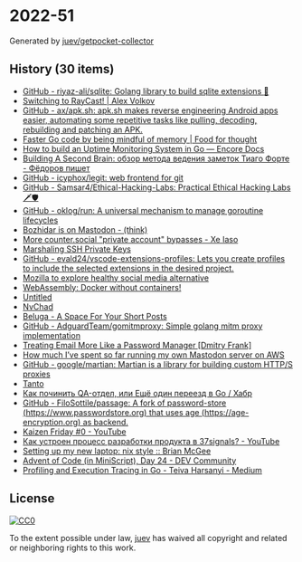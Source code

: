 # 2022-51

Generated by [juev/getpocket-collector](https://github.com/juev/getpocket-collector)

## History (30 items)

- [GitHub - riyaz-ali/sqlite: Golang library to build sqlite extensions :rocket:](https://github.com/riyaz-ali/sqlite)
- [Switching to RayCast! | Alex Volkov](https://typefully.com/altryne/switching-to-raycast-jXXQYLj)
- [GitHub - ax/apk.sh: apk.sh makes reverse engineering Android apps easier, automating some repetitive tasks like pulling, decoding, rebuilding and patching an APK.](https://github.com/ax/apk.sh)
- [Faster Go code by being mindful of memory | Food for thought](https://f4t.dev/software/go-performance-memory/)
- [How to build an Uptime Monitoring System in Go — Encore Docs](https://encore.dev/docs/tutorials/uptime)
- [Building A Second Brain: обзор метода ведения заметок Тиаго Форте - Фёдоров пишет](https://fedorovpishet.ru/basb/)
- [GitHub - icyphox/legit: web frontend for git](https://github.com/icyphox/legit)
- [GitHub - Samsar4/Ethical-Hacking-Labs: Practical Ethical Hacking Labs 🗡🛡](https://github.com/Samsar4/Ethical-Hacking-Labs)
- [GitHub - oklog/run: A universal mechanism to manage goroutine lifecycles](https://github.com/oklog/run)
- [Bozhidar is on Mastodon - (think)](https://batsov.com/articles/2022/12/20/bozhidar-is-on-mastodon/)
- [More counter.social "private account" bypasses - Xe Iaso](https://xeiaso.net/blog/more-coso-bypasses/)
- [Marshaling SSH Private Keys](https://charm.sh/blog/ssh-key-marshal/)
- [GitHub - evald24/vscode-extensions-profiles: Lets you create profiles to include the selected extensions in the desired project.](https://github.com/evald24/vscode-extensions-profiles)
- [Mozilla to explore healthy social media alternative](https://blog.mozilla.org/en/mozilla/mozilla-launch-fediverse-instance-social-media-alternative/)
- [WebAssembly: Docker without containers!](https://wasmlabs.dev/articles/docker-without-containers/)
- [Untitled](https://www.uber.com/de/blog/devpod-improving-developer-productivity-at-uber/)
- [NvChad](https://nvchad.com)
- [Beluga - A Space For Your Short Posts](https://beluga.social)
- [GitHub - AdguardTeam/gomitmproxy: Simple golang mitm proxy implementation](https://github.com/AdguardTeam/gomitmproxy)
- [Treating Email More Like a Password Manager  [Dmitry Frank]](https://dmitryfrank.com/articles/treating_email_more_like_a_password_manager)
- [How much I’ve spent so far running my own Mastodon server on AWS](https://www.micahwalter.com/how-much-ive-spent-so-far-running-my-own-mastodon-server-on-aws/)
- [GitHub - google/martian: Martian is a library for building custom HTTP/S proxies](https://github.com/google/martian)
- [Tanto](https://ronindojo.io/en/tanto)
- [Как починить QA-отдел, или Ещё один переезд в Go / Хабр](https://habr.com/ru/companies/ozontech/articles/707092/)
- [GitHub - FiloSottile/passage: A fork of password-store (https://www.passwordstore.org) that uses age (https://age-encryption.org) as backend.](https://github.com/FiloSottile/passage)
- [Kaizen Friday #0 - YouTube](https://www.youtube.com/watch?v=Cj-VR_CW1pQ)
- [Как устроен процесс разработки продукта в 37signals? - YouTube](https://www.youtube.com/watch?v=kzM3WCQ7YkE)
- [Setting up my new laptop: nix style :: Brian McGee](https://bmcgee.ie/posts/2022/12/setting-up-my-new-laptop-nix-style/)
- [Advent of Code (in MiniScript), Day 24 - DEV Community](https://dev.to/joestrout/advent-of-code-in-miniscript-day-24-44fe)
- [Profiling and Execution Tracing in Go - Teiva Harsanyi - Medium](https://teivah.medium.com/profiling-and-execution-tracing-in-go-a5e646970f5b)

## License

[![CC0](https://mirrors.creativecommons.org/presskit/buttons/88x31/svg/cc-zero.svg)](https://creativecommons.org/publicdomain/zero/1.0/)

To the extent possible under law, [juev](https://github.com/juev) has waived all copyright and related or neighboring rights to this work.
